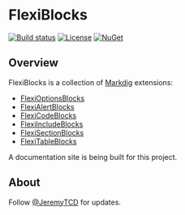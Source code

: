 # FlexiBlocks
[![Build status](https://ci.appveyor.com/api/projects/status/dwq43rdwho37mesv?svg=true)](https://ci.appveyor.com/project/JeremyTCD/markdig-extensions-flexiblocks)
[![License](https://img.shields.io/badge/license-Apache%202.0-blue.svg)](https://github.com/Pkcs11Interop/Pkcs11Interop/blob/master/LICENSE.md)
[![NuGet](https://img.shields.io/nuget/vpre/Jering.Markdig.Extensions.FlexiBlocks.svg?label=nuget)](https://www.nuget.org/packages/Jering.Markdig.Extensions.FlexiBlocks/)
<!-- TODO tests badge, this service should work - https://github.com/monkey3310/appveyor-shields-badges/blob/master/README.md -->

## Overview
FlexiBlocks is a collection of [Markdig](https://github.com/lunet-io/markdig) extensions: 

- [FlexiOptionsBlocks](https://github.com/JeremyTCD/Markdig.Extensions.FlexiBlocks/blob/master/specs/FlexiOptionsBlocksSpecs.md)
- [FlexiAlertBlocks](https://github.com/JeremyTCD/Markdig.Extensions.FlexiBlocks/blob/master/specs/FlexiAlertBlocksSpecs.md)
- [FlexiCodeBlocks](https://github.com/JeremyTCD/Markdig.Extensions.FlexiBlocks/blob/master/specs/FlexiCodeBlocksSpecs.md)
- [FlexiIncludeBlocks](https://github.com/JeremyTCD/Markdig.Extensions.FlexiBlocks/blob/master/specs/FlexiIncludeBlocksSpecs.md)
- [FlexiSectionBlocks](https://github.com/JeremyTCD/Markdig.Extensions.FlexiBlocks/blob/master/specs/FlexiSectionBlocksSpecs.md)
- [FlexiTableBlocks](https://github.com/JeremyTCD/Markdig.Extensions.FlexiBlocks/blob/master/specs/FlexiTableBlocksSpecs.md)

A documentation site is being built for this project.

## About
Follow [@JeremyTCD](https://twitter.com/JeremyTCD) for updates.